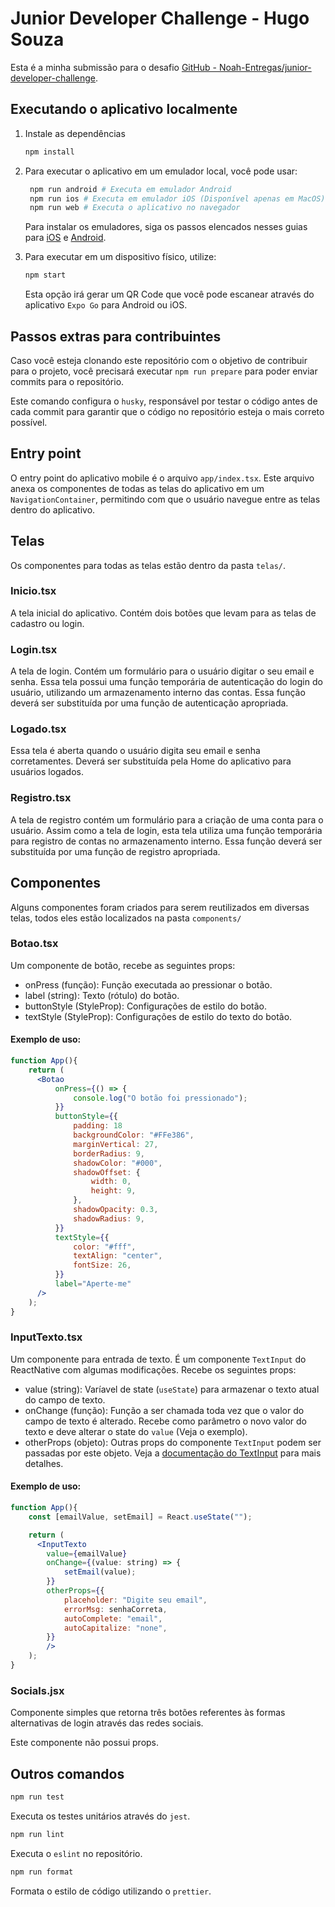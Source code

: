 # Junior Developer Challenge - Hugo Souza

Esta é a minha submissão para o desafio [GitHub - Noah-Entregas/junior-developer-challenge](https://github.com/Noah-Entregas/junior-developer-challenge).

## Executando o aplicativo localmente

1. Instale as dependências
   
   ```bash
   npm install
   ```

2. Para executar o aplicativo em um emulador local, você pode usar:
   
   ```bash
    npm run android # Executa em emulador Android
    npm run ios # Executa em emulador iOS (Disponível apenas em MacOS)
    npm run web # Executa o aplicativo no navegador
   ```
   
   Para instalar os emuladores, siga os passos elencados nesses guias para [iOS](https://developer.apple.com/documentation/safari-developer-tools/installing-xcode-and-simulators) e [Android](https://developer.android.com/studio/emulator_archive?hl=pt-br).

3. Para executar em um dispositivo físico, utilize:
   
   ```bash
   npm start
   ```
   
   Esta opção irá gerar um QR Code que você pode escanear através do aplicativo `Expo Go` para Android ou iOS.

## Passos extras para contribuintes

Caso você esteja clonando este repositório com o objetivo de contribuir para o projeto, você precisará executar `npm run prepare` para poder enviar commits para o repositório.

Este comando configura o `husky`, responsável por testar o código antes de cada commit para garantir que o código no repositório esteja o mais correto possível.

## Entry point

O entry point do aplicativo mobile é o arquivo `app/index.tsx`.
Este arquivo anexa os componentes de todas as telas do aplicativo em um `NavigationContainer`, permitindo com que o usuário navegue entre as telas dentro do aplicativo.

## Telas

Os componentes para todas as telas estão dentro da pasta `telas/`.

### Inicio.tsx

A tela inicial do aplicativo. Contém dois botões que levam para as telas de cadastro ou login.

### Login.tsx

A tela de login. Contém um formulário para o usuário digitar o seu email e senha. Essa tela possui uma função temporária de autenticação do login do usuário, utilizando um armazenamento interno das contas. Essa função deverá ser substituída por uma função de autenticação apropriada.

### Logado.tsx

Essa tela é aberta quando o usuário digita seu email e senha corretamentes. Deverá ser substituída pela Home do aplicativo para usuários logados.

### Registro.tsx

A tela de registro contém um formulário para a criação de uma conta para o usuário. Assim como a tela de login, esta tela utiliza uma função temporária para registro de contas no armazenamento interno. Essa função deverá ser substituída por uma função de registro apropriada.

## Componentes

Alguns componentes foram criados para serem reutilizados em diversas telas, todos eles estão localizados na pasta `components/`

### Botao.tsx

Um componente de botão, recebe as seguintes props:

* onPress (função): Função executada ao pressionar o botão.
* label (string): Texto (rótulo) do botão.
* buttonStyle (StyleProp): Configurações de estilo do botão.
* textStyle (StyleProp): Configurações de estilo do texto do botão.

#### Exemplo de uso:

```jsx
function App(){
    return (
      <Botao
          onPress={() => {
              console.log("O botão foi pressionado");
          }}
          buttonStyle={{
              padding: 18
              backgroundColor: "#FFe386",
              marginVertical: 27,
              borderRadius: 9,
              shadowColor: "#000",
              shadowOffset: {
                  width: 0,
                  height: 9,
              },
              shadowOpacity: 0.3,
              shadowRadius: 9,
          }}
          textStyle={{
              color: "#fff",
              textAlign: "center",
              fontSize: 26,
          }}
          label="Aperte-me"
      />
    );
}
```

### InputTexto.tsx

Um componente para entrada de texto. É um componente `TextInput` do ReactNative com algumas modificações. Recebe os seguintes props:

* value (string): Varíavel de state (`useState`) para armazenar o texto atual do campo de texto.
* onChange (função): Função a ser chamada toda vez que o valor do campo de texto é alterado. Recebe como parâmetro o novo valor do texto e deve alterar o state do `value` (Veja o exemplo).
* otherProps (objeto): Outras props do componente `TextInput` podem ser passadas por este objeto. Veja a [documentação do TextInput](https://reactnative.dev/docs/textinput) para mais detalhes.

#### Exemplo de uso:

```jsx
function App(){
    const [emailValue, setEmail] = React.useState("");

    return (
      <InputTexto
        value={emailValue}
        onChange={(value: string) => {
            setEmail(value);
        }}
        otherProps={{
            placeholder: "Digite seu email",
            errorMsg: senhaCorreta,
            autoComplete: "email",
            autoCapitalize: "none",
        }}
        />
    );
}
```

### Socials.jsx

Componente simples que retorna três botões referentes às formas alternativas de login através das redes sociais.

Este componente não possui props.

## Outros comandos

```bash
npm run test
```

Executa os testes unitários através do `jest`.



```bash
npm run lint
```

Executa o `eslint` no repositório.

```bash
npm run format
```

Formata o estilo de código utilizando o `prettier`.
